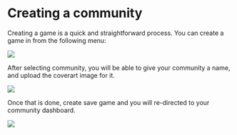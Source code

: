# Creating a community


Creating a game is a quick and straightforward process. You can create a game in from the following menu:



  <img src="https://cdn.discordapp.com/attachments/1040461336846536704/1040463114006708224/image.png">

After selecting community, you will be able to give your community a name, and upload the coverart image for it.

<img src="https://cdn.discordapp.com/attachments/1040461336846536704/1040464266899238992/image.png">

Once that is done, create save game and you will re-directed to your community dashboard. 

<img src="https://cdn.discordapp.com/attachments/1040461336846536704/1040465803914530876/image.png">






